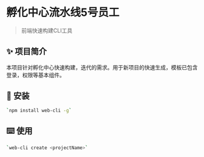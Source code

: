 # 孵化中心流水线5号员工

> 前端快速构建CLI工具

## ✨ 项目简介

本项目针对孵化中心快速构建，迭代的需求。用于新项目的快速生成，模板已包含登录，权限等基本组件。


## 🔨 安装

```bash
`npm install web-cli -g`
```

## ⌨️ 使用

```bash
`web-cli create <projectName>`
```

